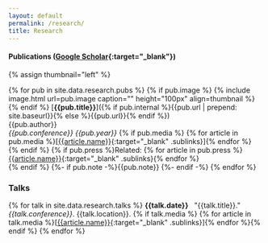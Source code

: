 ```yaml
---
layout: default
permalink: /research/
title: Research
---
```


#### Publications ([Google Scholar](https://scholar.google.ca/citations?user=J7tGb-IAAAAJ&hl=en){:target="_blank"})

{% assign thumbnail="left" %}

{% for pub in site.data.research.pubs %}
{% if pub.image %}
{% include image.html url=pub.image caption="" height="100px" align=thumbnail %}
{% endif %}
[**{{pub.title}}**]({% if pub.internal %}{{pub.url | prepend: site.baseurl}}{% else %}{{pub.url}}{% endif %})<br />
{{pub.author}}<br />
*{{pub.conference}}* *{{pub.year}}*
{% if pub.media %}&nbsp;{% for article in pub.media %}[[{{article.name}}]({{article.url}}){:target="_blank" .sublinks}]{% endfor %}<br>{% endif %}
{% if pub.press %}Related: {% for article in pub.press %}[{{article.name}}]({{article.url}}){:target="_blank" .sublinks}{% endfor %}<br>{% endif %}
{%- if pub.note -%}{{pub.note}} {%- endif -%}
{% endfor %}

### Talks

{% for talk in site.data.research.talks %}
**{{talk.date}}**&nbsp;&nbsp;&nbsp;"{{talk.title}}." *{{talk.conference}}*. {{talk.location}}.
{% if talk.media %}&nbsp;{% for article in talk.media %}[[{{article.name}}]({{article.url}}){:target="_blank" .sublinks}]{% endfor %}{% endif %}
{% endfor %}

